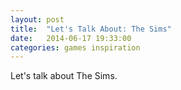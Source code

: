 ```yaml
---
layout: post
title:  "Let's Talk About: The Sims"
date:   2014-06-17 19:33:00
categories: games inspiration
---
```


Let's talk about The Sims.